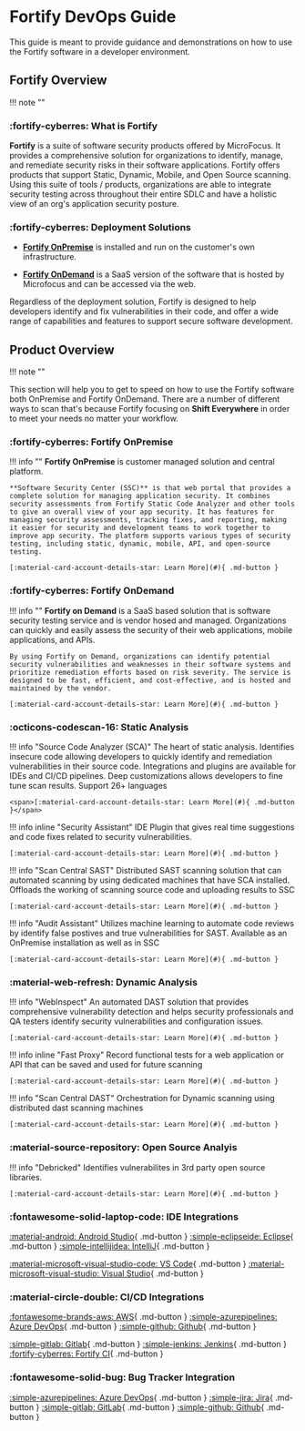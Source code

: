 # Fortify DevOps Guide

This guide is meant to provide guidance and demonstrations on how to use the Fortify software in a developer environment.

## Fortify Overview
!!! note ""

### :fortify-cyberres: <span class="marquee">**What is Fortify**</span>

**Fortify** is a suite of software security products offered by MicroFocus. It provides a comprehensive solution for organizations to identify, manage, and remediate security risks in their software applications. Fortify offers products that support Static, Dynamic, Mobile, and Open Source scanning.
Using this suite of tools / products, organizations are able to integrate security testing across throughout their entire SDLC and have a holistic view of an org's application security posture.


### :fortify-cyberres: <span class="marquee">**Deployment Solutions**</span>

- **[Fortify OnPremise](#fortify-onpremise)** is installed and run on the customer's own infrastructure.

- **[Fortify OnDemand](#fortify-ondemand)** is a SaaS version of the software that is hosted by Microfocus and can be accessed via the web.

Regardless of the deployment solution, Fortify is designed to help developers identify and fix vulnerabilities in their code, and offer a wide range of capabilities and features to support secure software development.


## Product Overview
!!! note ""

This section will help you to get to speed on how to use the Fortify software both OnPremise and Fortify OnDemand.
There are a number of different ways to scan that's because Fortify focusing on **Shift Everywhere** in order to meet your needs no matter your workflow.

### :fortify-cyberres: <span class="marquee">**Fortify OnPremise**</span>

!!! info ""
    **Fortify OnPremise** is customer managed solution and central 
    platform.  
    
    **Software Security Center (SSC)** is that web portal that provides a complete solution for managing application security. It combines security assessments from Fortify Static Code Analyzer and other tools to give an overall view of your app security. It has features for managing security assessments, tracking fixes, and reporting, making it easier for security and development teams to work together to improve app security. The platform supports various types of security testing, including static, dynamic, mobile, API, and open-source testing.

    [:material-card-account-details-star: Learn More](#){ .md-button }

### :fortify-cyberres: <span class="marquee">**Fortify OnDemand**</span>

!!! info ""
    **Fortify on Demand** is a SaaS based solution that is software security testing service and is vendor hosed and managed. Organizations can quickly and easily assess the security of their web applications, mobile applications, and APIs. 
    
    By using Fortify on Demand, organizations can identify potential security vulnerabilities and weaknesses in their software systems and prioritize remediation efforts based on risk severity. The service is designed to be fast, efficient, and cost-effective, and is hosted and maintained by the vendor.

    [:material-card-account-details-star: Learn More](#){ .md-button }

### :octicons-codescan-16: <span class="marquee">**Static Analysis**</span>

!!! info "Source Code Analyzer (SCA)"
    The heart of static analysis.  Identifies insecure code allowing developers to quickly identify and remediation vulnerabilities in their source code.  Integrations and plugins are available for IDEs and CI/CD pipelines.  Deep customizations allows developers to fine tune scan results.  Support 26+ languages

    
    <span>[:material-card-account-details-star: Learn More](#){ .md-button }</span>

!!! info inline "Security Assistant"
    IDE Plugin that gives real time suggestions and code fixes related to security vulnerabilities.

    [:material-card-account-details-star: Learn More](#){ .md-button }

!!! info "Scan Central SAST"
    Distributed SAST scanning solution that can automated scanning by using dedicated machines that have SCA installed.  Offloads the working of scanning source code and uploading results to SSC

    [:material-card-account-details-star: Learn More](#){ .md-button }

!!! info "Audit Assistant"
    Utilizes machine learning to automate code reviews by identify false postives and true vulnerabilities for SAST.  Available as an OnPremise installation as well as in SSC

    [:material-card-account-details-star: Learn More](#){ .md-button }


### :material-web-refresh: <span class="marquee">**Dynamic Analysis**</span>

!!! info "WebInspect"
    An automated DAST solution that provides comprehensive vulnerability detection and helps security professionals and QA testers identify security vulnerabilities and configuration issues. 

    [:material-card-account-details-star: Learn More](#){ .md-button }

!!! info inline "Fast Proxy"
    Record functional tests for a web application or API that can be saved and used for future scanning

    [:material-card-account-details-star: Learn More](#){ .md-button }

!!! info "Scan Central DAST"
    Orchestration for Dynamic scanning using distributed dast scanning machines

    [:material-card-account-details-star: Learn More](#){ .md-button }

### :material-source-repository: <span class="marquee">**Open Source Analyis**</span>

!!! info "Debricked"
    Identifies vulnerabilites in 3rd party open source libraries.

    [:material-card-account-details-star: Learn More](#){ .md-button }

### :fontawesome-solid-laptop-code: <span class="marquee">**IDE Integrations**</span>

[:material-android: Android Studio](/ide/android){ .md-button }
[:simple-eclipseide: Eclipse](/ide/eclipse){ .md-button }
[:simple-intellijidea: IntelliJ](/ide/intellij){ .md-button }


[:material-microsoft-visual-studio-code: VS Code](/ide/vscode){ .md-button }
[:material-microsoft-visual-studio: Visual Studio](/ide/visualstudio){ .md-button }

### :material-circle-double: <span class="marquee">**CI/CD Integrations**</span>

[:fontawesome-brands-aws: AWS](#){ .md-button }
[:simple-azurepipelines: Azure DevOps](/quickstart/cicd/#azuredevops){ .md-button }
[:simple-github: Github](/quickstart/cicd/#github){ .md-button }

[:simple-gitlab: Gitlab](/quickstart/cicd/#gitlab){ .md-button }
[:simple-jenkins: Jenkins](/quickstart/cicd/#jenkins){ .md-button }
[:fortify-cyberres: Fortify CI](/quickstart/cicd/#fortifyci){ .md-button }

### :fontawesome-solid-bug: <span class="marquee">**Bug Tracker Integration**</span>

[:simple-azurepipelines: Azure DevOps](#){ .md-button }
[:simple-jira: Jira](#){ .md-button }
[:simple-gitlab: GitLab](#){ .md-button }
[:simple-github: Github](#){ .md-button }
